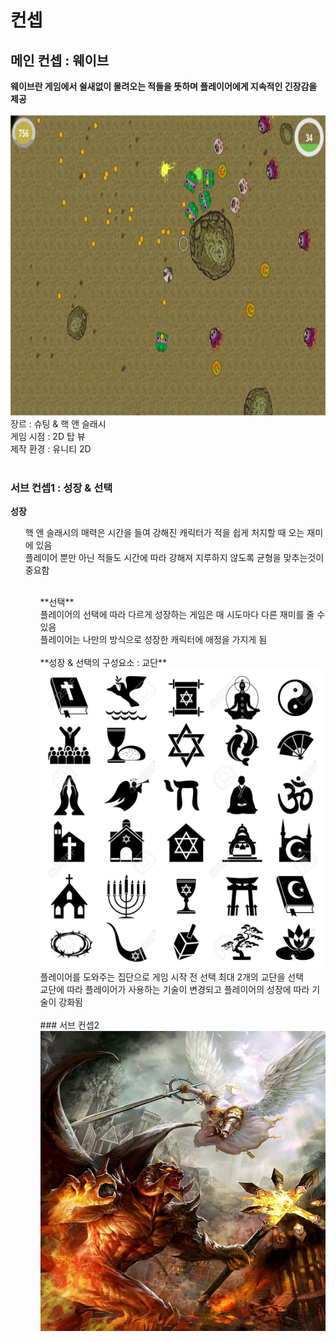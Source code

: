 # 컨셉
## 메인 컨셉 : 웨이브
**웨이브란 게임에서 쉴새없이 몰려오는 적들을 뜻하며 플레이어에게 지속적인 긴장감을 제공**<br>
<br>
<img src="./img/topview.jpg" width="640" height="480"><br>
장르 : 슈팅 & 핵 앤 슬래시<br>
게임 시점 :  2D 탑 뷰<br>
제작 환경 : 유니티 2D <br>
<br>
### 서브 컨셉1 : 성장 & 선택
**성장**<br>
<ul>
핵 앤 슬래시의 매력은 시간을 들여 강해진 캐릭터가 적을 쉽게 처지할 때 오는 재미에 있음<br>
플레이어 뿐만 아닌 적들도 시간에 따라 강해져 지루하지 않도록 균형을 맞추는것이 중요함<br>
<ul>
<br>
**선택**<br>
플레이어의 선택에 따라 다르게 성장하는 게임은 매 시도마다 다른 재미를 줄 수 있음<br>
플레이어는 나만의 방식으로 성장한 캐릭터에 애정을 가지게 됨 <br>
<br>
**성장 & 선택의 구성요소 : 교단**<br>
<img src="./img/simbol.jpg" width="640" height="480"><br>
플레이어를 도와주는 집단으로 게임 시작 전 선택 최대 2개의 교단을 선택<br>
교단에 따라 플레이어가 사용하는 기술이 변경되고 플레이어의 성장에 따라 기술이 강화됨<br>
<br>
### 서브 컨셉2
<img src="./img/angel.jpg" width="640" height="480"><br>
